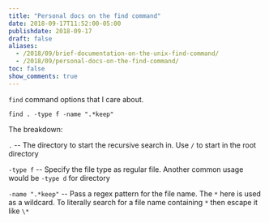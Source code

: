 ```yaml
---
title: "Personal docs on the find command"
date: 2018-09-17T11:52:00-05:00
publishdate: 2018-09-17
draft: false
aliases:
  - /2018/09/brief-documentation-on-the-unix-find-command/
  - /2018/09/personal-docs-on-the-find-command/
toc: false
show_comments: true
---
```


`find` command options that I care about.

```
find . -type f -name ".*keep"
```

The breakdown:

`.` -- The directory to start the recursive search in. Use `/` to start in the root directory

`-type f` -- Specify the file type as regular file. Another common usage would be `-type d` for directory

`-name ".*keep"` -- Pass a regex pattern for the file name. The `*` here is used as a wildcard. To literally search for a file name containing `*` then escape it like `\*` 

